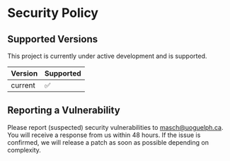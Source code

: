 # Security Policy

## Supported Versions

This project is currently under active development and is supported. 

| Version | Supported          |
| ------- | ------------------ |
| current   | :white_check_mark: |


## Reporting a Vulnerability

Please report (suspected) security vulnerabilities to masch@uoguelph.ca.
You will receive a response from us within 48 hours.
If the issue is confirmed, we will release a patch as soon as possible depending on complexity.
